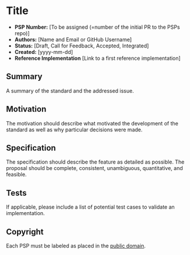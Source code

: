 # Title

* **PSP Number:** [To be assigned (=number of the initial PR to the PSPs repo)]
* **Authors:** [Name and Email or GitHub Username]
* **Status:** [Draft, Call for Feedback, Accepted, Integrated]
* **Created:** [yyyy-mm-dd]
* **Reference Implementation** [Link to a first reference implementation]

## Summary

A summary of the standard and the addressed issue.

## Motivation

The motivation should describe what motivated the development of the standard as well as why particular decisions were made.

## Specification

The specification should describe the feature as detailed as possible. The proposal should be complete, consistent, unambiguous, quantitative, and feasible.

## Tests

If applicable, please include a list of potential test cases to validate an implementation. 

## Copyright

Each PSP must be labeled as placed in the [public domain](https://creativecommons.org/publicdomain/zero/1.0/).
